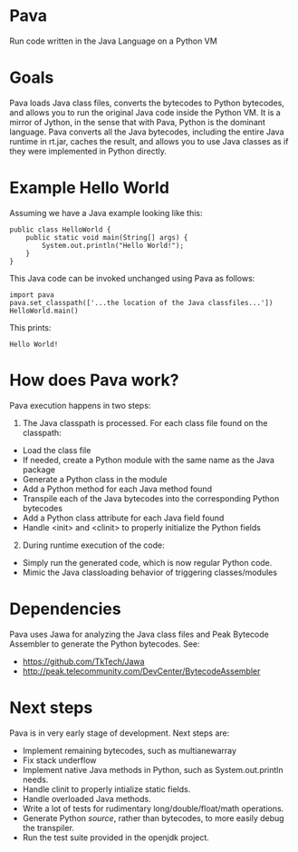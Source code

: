 # Pava
Run code written in the Java Language on a Python VM

# Goals
Pava loads Java class files, converts the bytecodes to Python bytecodes, and allows you to run the original Java code inside the Python VM. It is a mirror of Jython, in the sense that with Pava, Python is the dominant language. Pava converts all the Java bytecodes, including the entire Java runtime in rt.jar, caches the result, and allows you to use Java classes as if they were implemented in Python directly.

# Example Hello World
Assuming we have a Java example looking like this:

    public class HelloWorld {
        public static void main(String[] args) {
            System.out.println("Hello World!");
        }
    }
    
This Java code can be invoked unchanged using Pava as follows:

    import pava
    pava.set_classpath(['...the location of the Java classfiles...'])
    HelloWorld.main()
    
This prints:

    Hello World!
    
# How does Pava work?

Pava execution happens in two steps:
1. The Java classpath is processed. For each class file found on the classpath:
  * Load the class file
  * If needed, create a Python module with the same name as the Java package
  * Generate a Python class in the module
  * Add a Python method for each Java method found
  * Transpile each of the Java bytecodes into the corresponding Python bytecodes
  * Add a Python class attribute for each Java field found
  * Handle &lt;init&gt; and &lt;clinit&gt; to properly initialize the Python fields
2. During runtime execution of the code:
  * Simply run the generated code, which is now regular Python code.
  * Mimic the Java classloading behavior of triggering classes/modules
  
# Dependencies

Pava uses Jawa for analyzing the Java class files and Peak Bytecode Assembler to generate the Python bytecodes.
See:
* https://github.com/TkTech/Jawa
* http://peak.telecommunity.com/DevCenter/BytecodeAssembler

# Next steps
Pava is in very early stage of development. Next steps are:

- Implement remaining bytecodes, such as multianewarray
- Fix stack underflow
- Implement native Java methods in Python, such as System.out.println needs.
- Handle clinit to properly intialize static fields.
- Handle overloaded Java methods.
- Write a lot of tests for rudimentary long/double/float/math operations.
- Generate Python *source*, rather than bytecodes, to more easily debug the transpiler.
- Run the test suite provided in the openjdk project.
